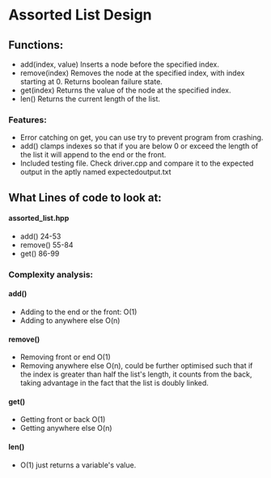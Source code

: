 # Assorted List Design

## Functions:
- add(index, value) Inserts a node before the specified index.
- remove(index) Removes the node at the specified index, with index starting at 0. Returns boolean failure state.
- get(index) Returns the value of the node at the specified index.
- len() Returns the current length of the list.

### Features: 
- Error catching on get, you can use try to prevent program from crashing.
- add() clamps indexes so that if you are below 0 or exceed the length of the list it will append to the end or the front.
- Included testing file. Check driver.cpp and compare it to the expected output in the aptly named expectedoutput.txt

## What Lines of code to look at:
#### assorted_list.hpp
- add() 24-53
- remove() 55-84
- get() 86-99

### Complexity analysis:
#### add()
- Adding to the end or the front: O(1)
- Adding to anywhere else O(n)
#### remove()
- Removing front or end O(1)
- Removing anywhere else O(n), could be further optimised such that if the index is greater than half the list's length, it counts from the back, taking advantage in the fact that the list is doubly linked.
#### get()
- Getting front or back O(1)
- Getting anywhere else O(n)
#### len()
- O(1) just returns a variable's value.